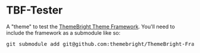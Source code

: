 # TBF-Tester

A "theme" to test the [ThemeBright Theme Framework](https://github.com/themebright/ThemeBright-Framework). You'll need to include the framework as a submodule like so:

<pre>git submodule add git@github.com:themebright/ThemeBright-Framework.git framework</pre>
